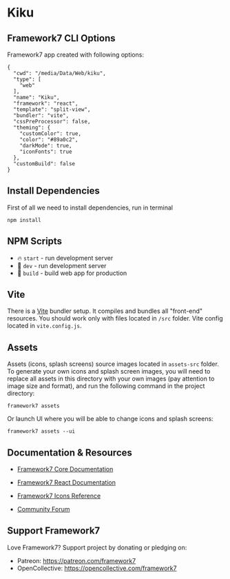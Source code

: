 # Kiku

## Framework7 CLI Options

Framework7 app created with following options:

```
{
  "cwd": "/media/Data/Web/kiku",
  "type": [
    "web"
  ],
  "name": "Kiku",
  "framework": "react",
  "template": "split-view",
  "bundler": "vite",
  "cssPreProcessor": false,
  "theming": {
    "customColor": true,
    "color": "#89a0c2",
    "darkMode": true,
    "iconFonts": true
  },
  "customBuild": false
}
```

## Install Dependencies

First of all we need to install dependencies, run in terminal

```
npm install
```

## NPM Scripts

-   🔥 `start` - run development server
-   🔧 `dev` - run development server
-   🔧 `build` - build web app for production

## Vite

There is a [Vite](https://vitejs.dev) bundler setup. It compiles and bundles all "front-end" resources. You should work only with files located in `/src` folder. Vite config located in `vite.config.js`.

## Assets

Assets (icons, splash screens) source images located in `assets-src` folder. To generate your own icons and splash screen images, you will need to replace all assets in this directory with your own images (pay attention to image size and format), and run the following command in the project directory:

```
framework7 assets
```

Or launch UI where you will be able to change icons and splash screens:

```
framework7 assets --ui
```

## Documentation & Resources

-   [Framework7 Core Documentation](https://framework7.io/docs/)

-   [Framework7 React Documentation](https://framework7.io/react/)

-   [Framework7 Icons Reference](https://framework7.io/icons/)
-   [Community Forum](https://forum.framework7.io)

## Support Framework7

Love Framework7? Support project by donating or pledging on:

-   Patreon: https://patreon.com/framework7
-   OpenCollective: https://opencollective.com/framework7
